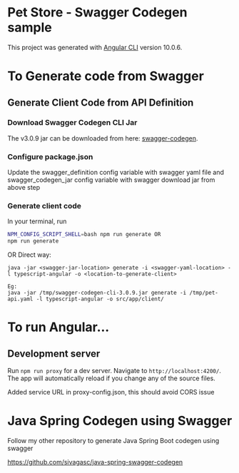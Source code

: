 # Pet Store - Swagger Codegen sample

This project was generated with [Angular CLI](https://github.com/angular/angular-cli) version 10.0.6.

# To Generate code from Swagger 
## Generate Client Code from API Definition

### Download Swagger Codegen CLI Jar

The v3.0.9 jar can be downloaded from here: [swagger-codegen](https://repo1.maven.org/maven2/io/swagger/codegen/v3/swagger-codegen-cli/3.0.24/swagger-codegen-cli-3.0.24.jar). 

### Configure package.json

Update the swagger_definition config variable with swagger yaml file and swagger_codegen_jar config variable with swagger download jar from above step 

### Generate client code
In your terminal, run

```bash
NPM_CONFIG_SCRIPT_SHELL=bash npm run generate OR 
npm run generate
```
OR Direct way: 
``` 
java -jar <swagger-jar-location> generate -i <swagger-yaml-location> -l typescript-angular -o <location-to-generate-client>

Eg:
java -jar /tmp/swagger-codegen-cli-3.0.9.jar generate -i /tmp/pet-api.yaml -l typescript-angular -o src/app/client/
```
# To run Angular...
## Development server

Run `npm run proxy` for a dev server. Navigate to `http://localhost:4200/`. The app will automatically reload if you change any of the source files.

Added service URL in proxy-config.json, this should avoid CORS issue

# Java Spring Codegen using Swagger

Follow my other repository to generate Java Spring Boot codegen using swagger

https://github.com/sivagasc/java-spring-swagger-codegen




